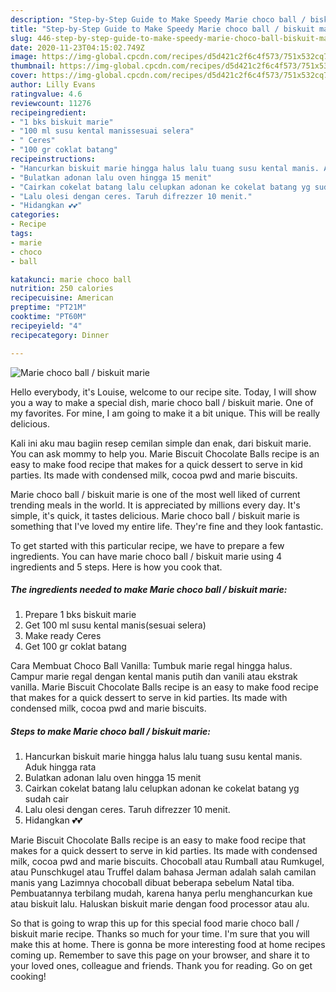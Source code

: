 ```yaml
---
description: "Step-by-Step Guide to Make Speedy Marie choco ball / biskuit marie"
title: "Step-by-Step Guide to Make Speedy Marie choco ball / biskuit marie"
slug: 446-step-by-step-guide-to-make-speedy-marie-choco-ball-biskuit-marie
date: 2020-11-23T04:15:02.749Z
image: https://img-global.cpcdn.com/recipes/d5d421c2f6c4f573/751x532cq70/marie-choco-ball-biskuit-marie-foto-resep-utama.jpg
thumbnail: https://img-global.cpcdn.com/recipes/d5d421c2f6c4f573/751x532cq70/marie-choco-ball-biskuit-marie-foto-resep-utama.jpg
cover: https://img-global.cpcdn.com/recipes/d5d421c2f6c4f573/751x532cq70/marie-choco-ball-biskuit-marie-foto-resep-utama.jpg
author: Lilly Evans
ratingvalue: 4.6
reviewcount: 11276
recipeingredient:
- "1 bks biskuit marie"
- "100 ml susu kental manissesuai selera"
- " Ceres"
- "100 gr coklat batang"
recipeinstructions:
- "Hancurkan biskuit marie hingga halus lalu tuang susu kental manis. Aduk hingga rata"
- "Bulatkan adonan lalu oven hingga 15 menit"
- "Cairkan cokelat batang lalu celupkan adonan ke cokelat batang yg sudah cair"
- "Lalu olesi dengan ceres. Taruh difrezzer 10 menit."
- "Hidangkan 💕💕"
categories:
- Recipe
tags:
- marie
- choco
- ball

katakunci: marie choco ball 
nutrition: 250 calories
recipecuisine: American
preptime: "PT21M"
cooktime: "PT60M"
recipeyield: "4"
recipecategory: Dinner

---
```



![Marie choco ball / biskuit marie](https://img-global.cpcdn.com/recipes/d5d421c2f6c4f573/751x532cq70/marie-choco-ball-biskuit-marie-foto-resep-utama.jpg)

Hello everybody, it's Louise, welcome to our recipe site. Today, I will show you a way to make a special dish, marie choco ball / biskuit marie. One of my favorites. For mine, I am going to make it a bit unique. This will be really delicious.

Kali ini aku mau bagiin resep cemilan simple dan enak, dari biskuit marie. You can ask mommy to help you. Marie Biscuit Chocolate Balls recipe is an easy to make food recipe that makes for a quick dessert to serve in kid parties. Its made with condensed milk, cocoa pwd and marie biscuits.

Marie choco ball / biskuit marie is one of the most well liked of current trending meals in the world. It is appreciated by millions every day. It's simple, it's quick, it tastes delicious. Marie choco ball / biskuit marie is something that I've loved my entire life. They're fine and they look fantastic.


To get started with this particular recipe, we have to prepare a few ingredients. You can have marie choco ball / biskuit marie using 4 ingredients and 5 steps. Here is how you cook that.

<!--inarticleads1-->

##### The ingredients needed to make Marie choco ball / biskuit marie:

1. Prepare 1 bks biskuit marie
1. Get 100 ml susu kental manis(sesuai selera)
1. Make ready  Ceres
1. Get 100 gr coklat batang


Cara Membuat Choco Ball Vanilla: Tumbuk marie regal hingga halus. Campur marie regal dengan kental manis putih dan vanili atau ekstrak vanilla. Marie Biscuit Chocolate Balls recipe is an easy to make food recipe that makes for a quick dessert to serve in kid parties. Its made with condensed milk, cocoa pwd and marie biscuits. 

<!--inarticleads2-->

##### Steps to make Marie choco ball / biskuit marie:

1. Hancurkan biskuit marie hingga halus lalu tuang susu kental manis. Aduk hingga rata
1. Bulatkan adonan lalu oven hingga 15 menit
1. Cairkan cokelat batang lalu celupkan adonan ke cokelat batang yg sudah cair
1. Lalu olesi dengan ceres. Taruh difrezzer 10 menit.
1. Hidangkan 💕💕


Marie Biscuit Chocolate Balls recipe is an easy to make food recipe that makes for a quick dessert to serve in kid parties. Its made with condensed milk, cocoa pwd and marie biscuits. Chocoball atau Rumball atau Rumkugel, atau Punschkugel atau Truffel dalam bahasa Jerman adalah salah camilan manis yang Lazimnya chocoball dibuat beberapa sebelum Natal tiba. Pembuatannya terbilang mudah, karena hanya perlu menghancurkan kue atau biskuit lalu. Haluskan biskuit marie dengan food processor atau alu. 

So that is going to wrap this up for this special food marie choco ball / biskuit marie recipe. Thanks so much for your time. I'm sure that you will make this at home. There is gonna be more interesting food at home recipes coming up. Remember to save this page on your browser, and share it to your loved ones, colleague and friends. Thank you for reading. Go on get cooking!
